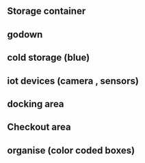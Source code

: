 

## Storage container




## godown

## cold storage (blue)

## iot devices (camera , sensors)

## docking area 

## Checkout area

## organise (color coded boxes) 

